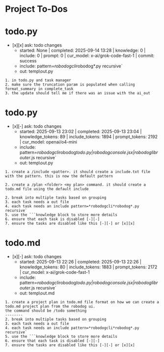 # Project To-Dos


# todo.py
- [x][x] ask: todo changes
  - started: None | completed: 2025-09-14 13:28 | knowledge: 0 | include: 0 | prompt: 0 | cur_model: x-ai/grok-code-fast-1 | commit: success
  - include: pattern=*robodogcli*robodog*.py  recursive`
  - out:  temp\out.py
```knowledge
1. in todo.py and task manager
2. make sure the truncation param is populated when calling format_summary in complete_task
3. the update should tell me if there was an issue with the ai_out 
```


# todo.py
- [x][-] ask: todo changes
  - started: 2025-09-13 23:02 | completed: 2025-09-13 23:04 | knowledge_tokens: 89 | include_tokens: 1894 | prompt_tokens: 2192 | cur_model: openai/o4-mini
  - include: pattern=*robodogcli*robodog*todo.py|*robodog*console.jsx|*robodoglib*router*.js  recursive`
  - out:  temp\out.py
```knowledge
1. create a /include <patter>. it should create a include.txt file with the pattern. this is now the default pattern

2. create a /plan <folder> <my plan> command. it should create a todo.md file using the default include 

2. break into multiple tasks based on grouping
3. each task needs a out file 
4. each task needs an include pattern=*robodogcli*robodog*.py  recursive`
5. use the ```knowledge block to store more details
6. ensure that each task is disabled [-][-] 
7. ensure the tasks are disabled like this [-][-] or [x][x] 
```


# todo.md
- [x][-] ask: todo changes
  - started: 2025-09-13 22:26 | completed: 2025-09-13 22:26 | knowledge_tokens: 80 | include_tokens: 1883 | prompt_tokens: 2172 | cur_model: x-ai/grok-code-fast-1
  - include: pattern=*robodogcli*robodog*todo.py|*robodog*console.jsx|*robodoglib*router*.js  recursive`
  - out:  temp\out.md
```knowledge
1. create a project plan in todo.md file format on how we can create a todo.md project plan from the robodog ui. 
the command should be /todo something
--------
2. break into multiple tasks based on grouping
3. each task needs a out file 
4. each task needs an include pattern=*robodogcli*robodog*.py  recursive`
5. use the ```knowledge block to store more details
6. ensure that each task is disabled [-][-] 
7. ensure the tasks are disabled like this [-][-] or [x][x] 
```
